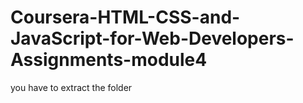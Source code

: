# Coursera-HTML-CSS-and-JavaScript-for-Web-Developers-Assignments-module4
you have to extract the folder
